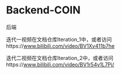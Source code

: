 # Backend-COIN

后端

迭代一视频在文档仓库Iteration_1中，或者访问https://www.bilibili.com/video/BV1Xv411b7he

迭代二视频在文档仓库Iteration_2中，或者访问https://www.bilibili.com/video/BV1r54y1L7Pj/